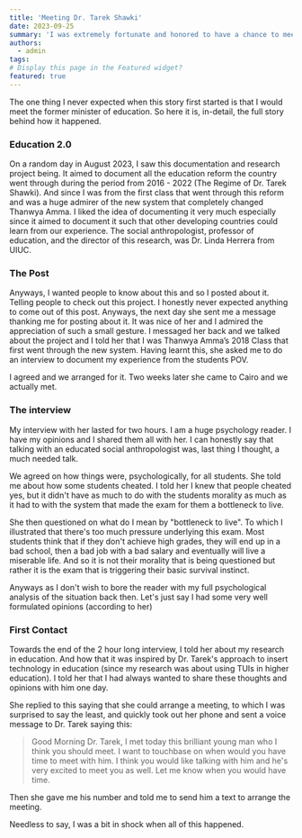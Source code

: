 ```yaml
---
title: 'Meeting Dr. Tarek Shawki'
date: 2023-09-25
summary: 'I was extremely fortunate and honored to have a chance to meet and talk with the AUC’s Counselor and former Minister of Higher Education, H.E. Dr. Tarek Shawki. A pioneer in education and a visionary!'
authors:
  - admin
tags: 
# Display this page in the Featured widget?
featured: true
---
```


The one thing I never expected when this story first started is that I would meet the former minister of education.
So here it is, in-detail, the full story behind how it happened.

### Education 2.0
On a random day in August 2023, I saw this documentation and research project being. It aimed to document all the education reform the country went through during the period from 2016 - 2022 (The Regime of Dr. Tarek Shawki). And since I was from the first class that went through this reform and was a huge admirer of the new system that completely changed Thanwya Amma. I liked the idea of documenting it very much especially since it aimed to document it such that other developing countries could learn from our experience. The social anthropologist, professor of education, and the director of this research, was Dr. Linda Herrera from UIUC.

### The Post

Anyways, I wanted people to know about this and so I posted about it. Telling people to check out this project. I honestly never expected anything to come out of this post. Anyways, the next day she sent me a message thanking me for posting about it. It was nice of her and I admired the appreciation of such a small gesture. I messaged her back and we talked about the project and I told her that I was Thanwya Amma’s 2018 Class that first went through the new system. Having learnt this, she asked me to do an interview to document my experience from the students POV.

I agreed and we arranged for it. Two weeks later she came to Cairo and we actually met.

### The interview

My interview with her lasted for two hours. I am a huge psychology reader. I have my opinions and I shared them all with her. I can honestly say that talking with an educated social anthropologist was, last thing I thought, a much needed talk. 

We agreed on how things were, psychologically, for all students. She told me about how some students cheated. I told her I knew that people cheated yes, but it didn't have as much to do with the students morality as much as it had to with the system that made the exam for them a bottleneck to live. 

She then questioned on what do I mean by "bottleneck to live". To which I illustrated that there's too much pressure underlying this exam. Most students think that if they don't achieve high grades, they will end up in a bad school, then a bad job with a bad salary and eventually will live a miserable life. And so it is not their morality that is being questioned but rather it is the exam that is triggering their basic survival instinct. 

Anyways as I don't wish to bore the reader with my full psychological analysis of the situation back then. Let's just say I had some very well formulated opinions (according to her)

### First Contact 

Towards the end of the 2 hour long interview, I told her about my research in education. And how that it was inspired by Dr. Tarek's approach to insert technology in education (since my research was about using TUIs in higher education).  I told her that I had always wanted to share these thoughts and opinions with him one day. 

She replied to this saying that she could arrange a meeting, to which I was surprised to say the least, and quickly took out her phone and sent a voice message to Dr. Tarek saying this:

>Good Morning Dr. Tarek,
I met today this brilliant young man who I think you should meet. I want to touchbase on when would you have time to meet with him. I think you would like talking with him and he's very excited to meet you as well. Let me know when you would have time.

Then she gave me his number and told me to send him a text to arrange the meeting.

Needless to say, I was a bit in shock when all of this happened.